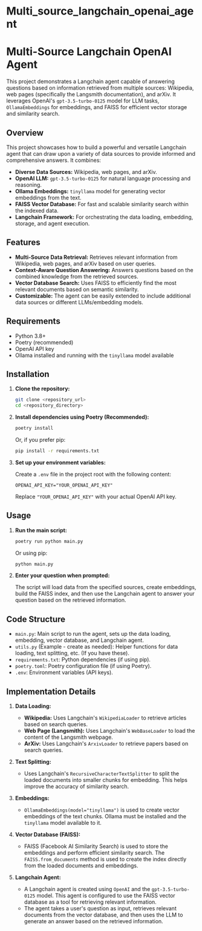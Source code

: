 # Multi_source_langchain_openai_agent

# Multi-Source Langchain OpenAI Agent

This project demonstrates a Langchain agent capable of answering questions based on information retrieved from multiple sources: Wikipedia, web pages (specifically the Langsmith documentation), and arXiv. It leverages OpenAI's `gpt-3.5-turbo-0125` model for LLM tasks, `OllamaEmbeddings` for embeddings, and FAISS for efficient vector storage and similarity search.

## Overview

This project showcases how to build a powerful and versatile Langchain agent that can draw upon a variety of data sources to provide informed and comprehensive answers.  It combines:

*   **Diverse Data Sources:**  Wikipedia, web pages, and arXiv.
*   **OpenAI LLM:**  `gpt-3.5-turbo-0125` for natural language processing and reasoning.
*   **Ollama Embeddings:** `tinyllama` model for generating vector embeddings from the text.
*   **FAISS Vector Database:**  For fast and scalable similarity search within the indexed data.
*   **Langchain Framework:** For orchestrating the data loading, embedding, storage, and agent execution.

## Features

*   **Multi-Source Data Retrieval:**  Retrieves relevant information from Wikipedia, web pages, and arXiv based on user queries.
*   **Context-Aware Question Answering:** Answers questions based on the combined knowledge from the retrieved sources.
*   **Vector Database Search:** Uses FAISS to efficiently find the most relevant documents based on semantic similarity.
*   **Customizable:**  The agent can be easily extended to include additional data sources or different LLMs/embedding models.

## Requirements

*   Python 3.8+
*   Poetry (recommended)
*   OpenAI API key
*   Ollama installed and running with the `tinyllama` model available

## Installation

1.  **Clone the repository:**

    ```bash
    git clone <repository_url>
    cd <repository_directory>
    ```

2.  **Install dependencies using Poetry (Recommended):**

    ```bash
    poetry install
    ```

    Or, if you prefer pip:

    ```bash
    pip install -r requirements.txt
    ```

3.  **Set up your environment variables:**

    Create a `.env` file in the project root with the following content:

    ```
    OPENAI_API_KEY="YOUR_OPENAI_API_KEY"
    ```

    Replace `"YOUR_OPENAI_API_KEY"` with your actual OpenAI API key.

## Usage

1.  **Run the main script:**

    ```bash
    poetry run python main.py
    ```

    Or using pip:

    ```bash
    python main.py
    ```

2.  **Enter your question when prompted:**

    The script will load data from the specified sources, create embeddings, build the FAISS index, and then use the Langchain agent to answer your question based on the retrieved information.

## Code Structure

*   `main.py`: Main script to run the agent, sets up the data loading, embedding, vector database, and Langchain agent.
*   `utils.py` (Example - create as needed):  Helper functions for data loading, text splitting, etc. (If you have these).
*   `requirements.txt`: Python dependencies (if using pip).
*   `poetry.toml`: Poetry configuration file (if using Poetry).
*   `.env`: Environment variables (API keys).

## Implementation Details

1.  **Data Loading:**
    *   **Wikipedia:**  Uses Langchain's `WikipediaLoader` to retrieve articles based on search queries.
    *   **Web Page (Langsmith):** Uses Langchain's `WebBaseLoader` to load the content of the Langsmith webpage.
    *   **ArXiv:**  Uses Langchain's `ArxivLoader` to retrieve papers based on search queries.

2.  **Text Splitting:**
    *   Uses Langchain's `RecursiveCharacterTextSplitter` to split the loaded documents into smaller chunks for embedding. This helps improve the accuracy of similarity search.

3.  **Embeddings:**
    *   `OllamaEmbeddings(model="tinyllama")` is used to create vector embeddings of the text chunks.  Ollama must be installed and the `tinyllama` model available to it.

4.  **Vector Database (FAISS):**
    *   FAISS (Facebook AI Similarity Search) is used to store the embeddings and perform efficient similarity search.  The `FAISS.from_documents` method is used to create the index directly from the loaded documents and embeddings.

5.  **Langchain Agent:**
    *   A Langchain agent is created using `OpenAI` and the `gpt-3.5-turbo-0125` model.  This agent is configured to use the FAISS vector database as a tool for retrieving relevant information.
    *   The agent takes a user's question as input, retrieves relevant documents from the vector database, and then uses the LLM to generate an answer based on the retrieved information.
